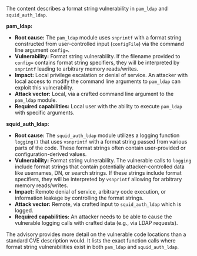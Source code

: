 The content describes a format string vulnerability in `pam_ldap` and `squid_auth_ldap`.

**pam_ldap:**

*   **Root cause:** The `pam_ldap` module uses `snprintf` with a format string constructed from user-controlled input (`configFile`) via the command line argument `config=`.
*   **Vulnerability:** Format string vulnerability. If the filename provided to `config=` contains format string specifiers, they will be interpreted by `snprintf` leading to arbitrary memory reads/writes.
*   **Impact:** Local privilege escalation or denial of service. An attacker with local access to modify the command line arguments to `pam_ldap` can exploit this vulnerability.
*   **Attack vector:** Local, via a crafted command line argument to the `pam_ldap` module.
*   **Required capabilities:** Local user with the ability to execute `pam_ldap` with specific arguments.

**squid_auth_ldap:**

*   **Root cause:** The `squid_auth_ldap` module utilizes a logging function `logging()` that uses `vsnprintf` with a format string passed from various parts of the code. These format strings often contain user-provided or configuration-derived values.
*  **Vulnerability:** Format string vulnerability. The vulnerable calls to `logging` include format strings that contain potentially attacker-controlled data like usernames, DN, or search strings. If these strings include format specifiers, they will be interpreted by `vsnprintf` allowing for arbitrary memory reads/writes.
*   **Impact:** Remote denial of service, arbitrary code execution, or information leakage by controlling the format strings.
*   **Attack vector:** Remote, via crafted input to `squid_auth_ldap` which is logged.
*   **Required capabilities:** An attacker needs to be able to cause the vulnerable logging calls with crafted data (e.g., via LDAP requests).

The advisory provides more detail on the vulnerable code locations than a standard CVE description would. It lists the exact function calls where format string vulnerabilities exist in both `pam_ldap` and `squid_auth_ldap`.